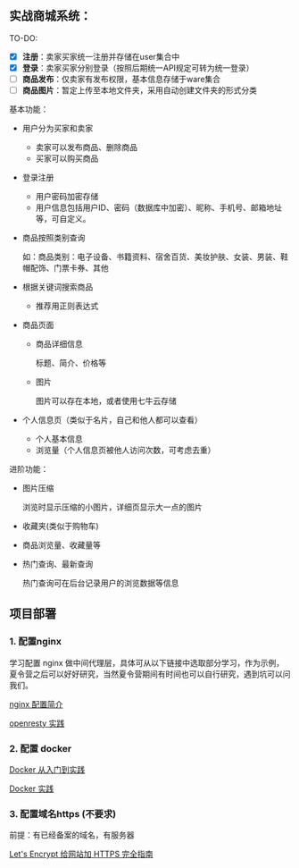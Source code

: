 ## 实战商城系统：

TO-DO:

- [x] **注册**：卖家买家统一注册并存储在user集合中
- [x] **登录**：卖家买家分别登录（按照后期统一API规定可转为统一登录）
- [ ] **商品发布**：仅卖家有发布权限，基本信息存储于ware集合
- [ ] **商品图片**：暂定上传至本地文件夹，采用自动创建文件夹的形式分类

基本功能：

- 用户分为买家和卖家

  - 卖家可以发布商品、删除商品
  - 买家可以购买商品

- 登录注册

  - 用户密码加密存储
  - 用户信息包括用户ID、密码（数据库中加密）、昵称、手机号、邮箱地址等，可自定义。

- 商品按照类别查询

  如：商品类别：电子设备、书籍资料、宿舍百货、美妆护肤、女装、男装、鞋帽配饰、门票卡券、其他

- 根据关键词搜索商品

  - 推荐用正则表达式

- 商品页面

  - 商品详细信息

    标题、简介、价格等

  - 图片

    图片可以存在本地，或者使用七牛云存储

- 个人信息页（类似于名片，自己和他人都可以查看）

  - 个人基本信息
  - 浏览量（个人信息页被他人访问次数，可考虑去重）

进阶功能：

- 图片压缩

  浏览时显示压缩的小图片，详细页显示大一点的图片

- 收藏夹(类似于购物车)

- 商品浏览量、收藏量等

- 热门查询、最新查询

  热门查询可在后台记录用户的浏览数据等信息

## 项目部署

### 1. 配置nginx

学习配置 nginx 做中间代理层，具体可从以下链接中选取部分学习，作为示例，夏令营之后可以好好研究，当然夏令营期间有时间也可以自行研究，遇到坑可以问我们。

[nginx 配置简介](https://juejin.im/post/5ad96864f265da0b8f62188f)

[openresty 实践](https://juejin.im/post/5aae659c6fb9a028d375308b)

### 2. 配置 docker

[Docker 从入门到实践](https://yeasy.gitbooks.io/docker_practice/content/install/ubuntu.html)

[Docker 实践](https://juejin.im/post/5b34f0ac51882574ec30afce)

### 3. 配置域名https (不要求)

前提：有已经备案的域名，有服务器

[Let's Encrypt 给网站加 HTTPS 完全指南](https://ksmx.me/letsencrypt-ssl-https/?utm_source=v2ex&utm_medium=forum&utm_campaign=20160529)